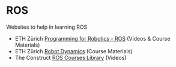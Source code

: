 # ROS
Websites to help in learning ROS

* ETH Zürich [Programming for Robotics - ROS](http://www.rsl.ethz.ch/education-students/lectures/ros.html) (Videos & Course Materials)
* ETH Zürich [Robot Dynamics](http://www.rsl.ethz.ch/education-students/lectures/robotdynamics.html) (Course Materials)
* The Construct [ROS Courses Library](https://www.youtube.com/channel/UCt6Lag-vv25fTX3e11mVY1Q/playlists) (Videos)
